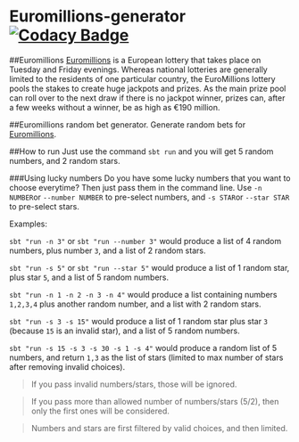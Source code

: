 # Euromillions-generator [![Codacy Badge](https://www.codacy.com/project/badge/b19ce051b63c42eb95f2cf499485c11c)](https://www.codacy.com)

##Euromillions
[Euromillions](http://www.euro-millions.com/) is a European lottery that takes place on Tuesday and Friday evenings. Whereas national lotteries are generally limited to the residents of one particular country, the EuroMillions lottery pools the stakes to create huge jackpots and prizes. As the main prize pool can roll over to the next draw if there is no jackpot winner, prizes can, after a few weeks without a winner, be as high as €190 million.

##Euromillions random bet generator.
Generate random bets for [Euromillions](http://www.euro-millions.com/).

##How to run
Just use the command `sbt run` and you will get 5 random numbers, and 2 random stars.

###Using lucky numbers
Do you have some lucky numbers that you want to choose everytime? Then just pass them in the command line. Use `-n NUMBER`or `--number NUMBER` to pre-select numbers, and `-s STAR`or `--star STAR` to pre-select stars.

Examples:

`sbt "run -n 3"` or `sbt "run --number 3"` would produce a list of 4 random numbers, plus number `3`, and a list of 2 random stars.

`sbt "run -s 5"` or `sbt "run --star 5"` would produce a list of 1 random star, plus star `5`, and a list of 5 random numbers.

`sbt "run -n 1 -n 2 -n 3 -n 4"` would produce a list containing numbers `1,2,3,4` plus another random number, and a list with 2 random stars.

`sbt "run -s 3 -s 15"` would produce a list of 1 random star plus star `3` (because `15` is an invalid star), and a list of 5 random numbers.

`sbt "run -s 15 -s 3 -s 30 -s 1 -s 4"` would produce a random list of 5 numbers, and return `1,3` as the list of stars (limited to max number of stars after removing invalid choices).

> If you pass invalid numbers/stars, those will be ignored.

> If you pass more than allowed number of numbers/stars (5/2), then only the first ones will be considered. 

> Numbers and stars are first filtered by valid choices, and then limited.
